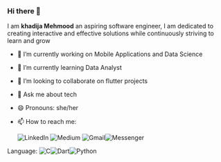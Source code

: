 ### Hi there 👋


I am **khadija Mehmood** an aspiring software engineer, I am dedicated to creating interactive and effective solutions while continuously striving to learn and grow


- 🔭 I’m currently working on Mobile Applications and Data Science
- 🌱 I’m currently learning Data Analyst 
- 👯 I’m looking to collaborate on flutter projects
- 💬 Ask me about tech
- 😄 Pronouns: she/her 
- 📫 How to reach me:

  ![LinkedIn](https://img.shields.io/badge/linkedin-%230077B5.svg?style=for-the-badge&logo=linkedin&logoColor=white&link=https://www.linkedin.com/in/iamkhadija/) ![Medium](https://img.shields.io/badge/Medium-12100E?style=for-the-badge&logo=medium&logoColor=white&link=https://medium.com/@khadijamehmood)
![Gmail](https://img.shields.io/badge/Gmail-D14836?style=for-the-badge&logo=gmail&logoColor=white&link=khadijamehmood477@gmail.com)![Messenger](https://img.shields.io/badge/Messenger-00B2FF?style=for-the-badge&logo=messenger&logoColor=white&link=https://www.messenger.com/t/100003394704836/)

Language:
![C](https://img.shields.io/badge/c-%2300599C.svg?style=for-the-badge&logo=c&logoColor=white)![Dart](https://img.shields.io/badge/dart-%230175C2.svg?style=for-the-badge&logo=dart&logoColor=white)![Python](https://img.shields.io/badge/python-3670A0?style=for-the-badge&logo=python&logoColor=ffdd54)




